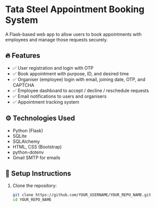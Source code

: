 # Tata Steel Appointment Booking System

A Flask-based web app to allow users to book appointments with employees and manage those requests securely.

## 🔥 Features

- ✅ User registration and login with OTP
- ✅ Book appointment with purpose, ID, and desired time
- ✅ Organiser (employee) login with email, joining date, OTP, and CAPTCHA
- ✅ Employee dashboard to accept / decline / reschedule requests
- ✅ Email notifications to users and organisers
- ✅ Appointment tracking system

## ⚙️ Technologies Used

- Python (Flask)
- SQLite
- SQLAlchemy
- HTML, CSS (Bootstrap)
- python-dotenv
- Gmail SMTP for emails

## 🚀 Setup Instructions

1. Clone the repository:
   ```bash
   git clone https://github.com/YOUR_USERNAME/YOUR_REPO_NAME.git
   cd YOUR_REPO_NAME
